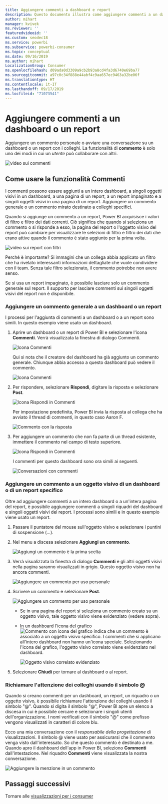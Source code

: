 ```yaml
---
title: Aggiungere commenti a dashboard e report
description: Questo documento illustra come aggiungere commenti a un dashboard, un report o un oggetto visivo e come usare i commenti per svolgere conversazioni con i collaboratori.
author: mihart
manager: kvivek
ms.reviewer: ''
featuredvideoid: ''
ms.custom: seodec18
ms.service: powerbi
ms.subservice: powerbi-consumer
ms.topic: conceptual
ms.date: 09/16/2019
ms.author: mihart
LocalizationGroup: Consumer
ms.openlocfilehash: d09ada0d3309a9cb2b93a8cd4fa3d6740e69ba77
ms.sourcegitcommit: a97c0c34f888e44abf4c9aa657ec9463a32be06f
ms.translationtype: HT
ms.contentlocale: it-IT
ms.lasthandoff: 09/17/2019
ms.locfileid: "71073541"
---
```

# <a name="add-comments-to-a-dashboard-or-report"></a>Aggiungere commenti a un dashboard o un report
Aggiungere un commento personale o avviare una conversazione su un dashboard o un report con i colleghi. La funzionalità di **commento** è solo uno dei modi in cui un *utente* può collaborare con altri. 

![video sui commenti](media/end-user-comment/comment.gif)

## <a name="how-to-use-the-comments-feature"></a>Come usare la funzionalità Commenti
I commenti possono essere aggiunti a un intero dashboard, a singoli oggetti visivi in un dashboard, a una pagina di un report, a un report impaginato e a singoli oggetti visivi in una pagina di un report. Aggiungere un commento generale o un commento mirato destinato a colleghi specifici.  

Quando si aggiunge un commento a un report, Power BI acquisisce i valori di filtro e filtro dei dati correnti. Ciò significa che quando si seleziona un commento o si risponde a esso, la pagina del report o l'oggetto visivo del report può cambiare per visualizzare le selezioni di filtro e filtro dei dati che erano attive quando il commento è stato aggiunto per la prima volta.  

![video sui report con filtri](media/end-user-comment/comment-reports-with-filters/comment-reports-with-filters.gif)

Perché è importante? Si immagini che un collega abbia applicato un filtro che ha rivelato interessanti informazioni dettagliate che vuole condividere con il team. Senza tale filtro selezionato, il commento potrebbe non avere senso.

Se si usa un report impaginato, è possibile lasciare solo un commento generale sul report.  Il supporto per lasciare commenti sui singoli oggetti visivi del report non è disponibile.

### <a name="add-a-general-comment-to-a-dashboard-or-report"></a>Aggiungere un commento generale a un dashboard o un report
I processi per l'aggiunta di commenti a un dashboard o a un report sono simili.  In questo esempio viene usato un dashboard. 

1. Aprire un dashboard o un report di Power BI e selezionare l'icona **Commenti**. Verrà visualizzata la finestra di dialogo Commenti.

    ![Icona Commenti](media/end-user-comment/power-bi-comment-icon.png)

    Qui si nota che il creatore del dashboard ha già aggiunto un commento generale.  Chiunque abbia accesso a questo dashboard può vedere il commento.

    ![Icona Commenti](media/end-user-comment/power-bi-dash-comment.png)

2. Per rispondere, selezionare **Rispondi**, digitare la risposta e selezionare **Post**.  

    ![Icona Rispondi in Commenti](media/end-user-comment/power-bi-comment-reply.png)

    Per impostazione predefinita, Power BI invia la risposta al collega che ha avviato il thread di commenti, in questo caso Aaron F. 

    ![Commento con la risposta](media/end-user-comment/power-bi-response.png)

 3. Per aggiungere un commento che non fa parte di un thread esistente, immettere il commento nel campo di testo superiore.

    ![Icona Rispondi in Commenti](media/end-user-comment/power-bi-new-comment.png)

    I commenti per questo dashboard sono ora simili ai seguenti.

    ![Conversazioni con commenti](media/end-user-comment/power-bi-comment-conversation.png)

### <a name="add-a-comment-to-a-specific-dashboard-or-report-visual"></a>Aggiungere un commento a un oggetto visivo di un dashboard o di un report specifico
Oltre ad aggiungere commenti a un intero dashboard o a un'intera pagina del report, è possibile aggiungere commenti a singoli riquadri del dashboard e singoli oggetti visivi del report. I processi sono simili e in questo esempio viene usato un report.

1. Passare il puntatore del mouse sull'oggetto visivo e selezionare i puntini di sospensione (...).    
2. Nel menu a discesa selezionare **Aggiungi un commento**.

    ![Aggiungi un commento è la prima scelta](media/end-user-comment/power-bi-comment-report.png)  

3.  Verrà visualizzata la finestra di dialogo **Commenti** e gli altri oggetti visivi nella pagina saranno visualizzati in grigio. Questo oggetto visivo non ha ancora commenti. 

    ![Aggiungere un commento per uso personale](media/end-user-comment/power-bi-comment-bar.png)  

4. Scrivere un commento e selezionare **Post**.

    ![Aggiungere un commento per uso personale](media/end-user-comment/power-bi-comment-june.png)  

    - Se in una pagina del report si seleziona un commento creato su un oggetto visivo, tale oggetto visivo viene evidenziato (vedere sopra).

    - In un dashboard l'icona del grafico ![Commento con icona del grafico](media/end-user-comment/power-bi-comment-chart-icon.png) indica che un commento è associato a un oggetto visivo specifico. I commenti che si applicano all'intero dashboard non hanno un'icona speciale. Selezionando l'icona del grafico, l'oggetto visivo correlato viene evidenziato nel dashboard.

        ![Oggetto visivo correlato evidenziato](media/end-user-comment/power-bi-comment-highlight2.png)

5. Selezionare **Chiudi** per tornare al dashboard o al report.

### <a name="get-your-colleagues-attention-by-using-the--sign"></a>Richiamare l'attenzione dei colleghi usando il simbolo @
Quando si creano commenti per un dashboard, un report, un riquadro o un oggetto visivo, è possibile richiamare l'attenzione dei colleghi usando il simbolo "\@".  Quando si digita il simbolo "\@", Power BI apre un elenco a discesa in cui è possibile cercare e selezionare i singoli utenti dell'organizzazione. I nomi verificati con il simbolo "\@" come prefisso vengono visualizzati in caratteri di colore blu. 

Ecco una mia conversazione con il *responsabile della progettazione* di visualizzazioni. Il simbolo @ viene usato per assicurarsi che il commento venga visto dall'interessato. So che questo commento è destinato a me. Quando apro il dashboard dell'app in Power BI, seleziono **Commenti** dall'intestazione. Nel riquadro **Commenti** viene visualizzata la nostra conversazione.

![Aggiungere la menzione in un commento](media/end-user-comment/power-bi-comment-convo.png)  



## <a name="next-steps"></a>Passaggi successivi
Tornare alle [visualizzazioni per i consumer](end-user-visualizations.md)    
<!--[Select a visualization to open a report](end-user-open-report.md)-->
